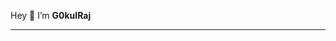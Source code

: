  Hey 👋 I’m <b>G0kulRaj<b>
    <hr />

<!---
G0kulRaj/G0kulRaj is a ✨ special ✨ repository because its `README.md` (this file) appears on your GitHub profile.
You can click the Preview link to take a look at your changes.
--->
